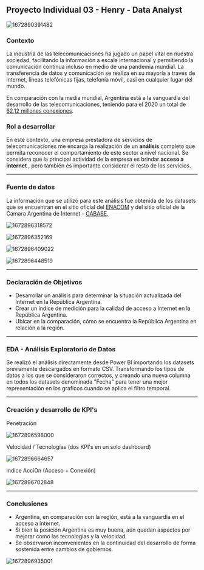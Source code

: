 ## **Proyecto Individual 03 - Henry - Data Analyst**

![1672890391482](image/README/1672890391482.png)

### Contexto

La industria de las telecomunicaciones ha jugado un papel vital en nuestra sociedad, facilitando la información a escala internacional y permitiendo la comunicación continua incluso en medio de una pandemia mundial. La transferencia de datos y comunicación se realiza en su mayoría a través de internet, líneas telefónicas fijas, telefonía móvil, casi en cualquier lugar del mundo.

En comparación con la media mundial, Argentina está a la vanguardia del desarrollo de las telecomunicaciones, teniendo para el 2020 un total de [62,12 millones conexiones](https://www.datosmundial.com/america/argentina/telecomunicacion.php).

### Rol a desarrollar

En este contexto, una empresa prestadora de servicios de telecomunicaciones me encarga la realización de un **análisis** completo que permita reconocer el comportamiento de este sector a nivel nacional. Se considera que la principal actividad de la empresa es brindar  **acceso a internet** , pero también es importante considerar el resto de los servicios.

---

### Fuente de datos

La información que se utilizó para este análisis fue obtenida de los datasets que se encuentran en el sitio oficial del [ENACOM](https://datosabiertos.enacom.gob.ar/dashboards/20000/acceso-a-internet/) y del sitio oficial de la Camara Argentina de Internet - [CABASE](https://www.cabase.org.ar/wp-content/uploads/2019/12/CABASE-Internet-Index-II-Semestre-2019.pdf).

![1672896318572](image/README/1672896318572.png)

![1672896352169](image/README/1672896352169.png)

![1672896409022](image/README/1672896409022.png)

![1672896448519](image/README/1672896448519.png)

---

### Declaración de Objetivos

* Desarrollar un análisis para determinar la situación actualizada del Internet en la República Argentina.
* Crear un índice de medición para la calidad de acceso a Internet en la República Argentina.
* Ubicar en la comparación, cómo se encuentra la República Argentina en relación a la región.

---

### EDA - Análisis Exploratorio de Datos

Se realizó el análisis directamente desde Power BI importando los datasets previamente descargados en formato CSV. Transformando los tipos de datos a los que se consideraron correctos, y creando una nueva columna en todos los datasets denominada "Fecha" para tener una mejor representación en los graficos cuando se aplica el filtro temporal.

---

### Creación y desarrollo de KPI's

Penetración

![1672896598000](image/README/1672896598000.png)

Velocidad / Tecnologías (dos KPI's en un solo dashboard)

![1672896664657](image/README/1672896664657.png)

Indice AcciOn (Acceso + Conexión)

![1672896702848](image/README/1672896702848.png)

---

### Conclusiones

* Argentina, en comparación con la región, está a la vanguardia en el acceso a internet.
* Si bien la posición Argentina es muy buena, aún quedan aspectos por mejorar como las tecnologías y la velocidad.
* Se observaron inconvenientes en la continuidad del desarrollo de forma sostenida entre cambios de gobiernos.

![1672896935001](image/README/1672896935001.png)

